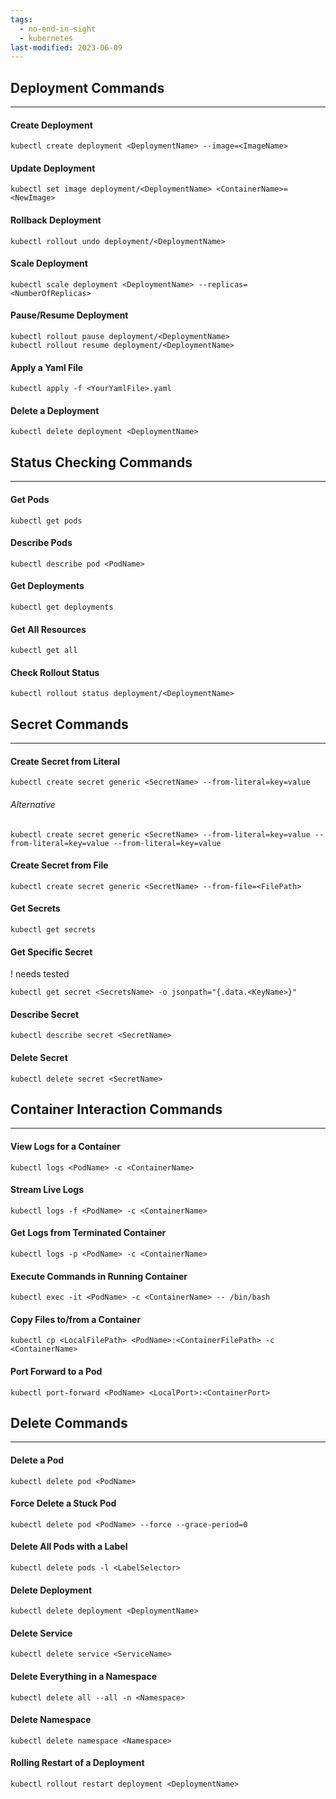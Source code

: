 ```yaml
---
tags:
  - no-end-in-sight
  - kubernetes
last-modified: 2023-06-09
---
```

## Deployment Commands
---
#### Create Deployment

```shell
kubectl create deployment <DeploymentName> --image=<ImageName>
```

#### Update Deployment

```shell
kubectl set image deployment/<DeploymentName> <ContainerName>=<NewImage>
```

#### Rollback Deployment

```shell
kubectl rollout undo deployment/<DeploymentName>
```

#### Scale Deployment

```shell
kubectl scale deployment <DeploymentName> --replicas=<NumberOfReplicas>
```

#### Pause/Resume Deployment

```shell
kubectl rollout pause deployment/<DeploymentName>
kubectl rollout resume deployment/<DeploymentName>
```

#### Apply a Yaml File

```shell
kubectl apply -f <YourYamlFile>.yaml
```

#### Delete a Deployment

```shell
kubectl delete deployment <DeploymentName>
```

## Status Checking Commands
---
#### Get Pods

```shell
kubectl get pods
```

#### Describe Pods

```shell
kubectl describe pod <PodName>
```

#### Get Deployments

```shell
kubectl get deployments
```

#### Get All Resources

```shell
kubectl get all
```

#### Check Rollout Status

```shell
kubectl rollout status deployment/<DeploymentName>
```

## Secret Commands
---
#### Create Secret from Literal

```shell
kubectl create secret generic <SecretName> --from-literal=key=value
```
###### Alternative

```shell
kubectl create secret generic <SecretName> --from-literal=key=value --from-literal=key=value --from-literal=key=value
```

#### Create Secret from File

```shell
kubectl create secret generic <SecretName> --from-file=<FilePath>
```

#### Get Secrets

```shell
kubectl get secrets
```

#### Get Specific Secret
! needs tested
```shell
kubectl get secret <SecretsName> -o jsonpath="{.data.<KeyName>}"
```

#### Describe Secret

```shell
kubectl describe secret <SecretName>
```

#### Delete Secret

```shell
kubectl delete secret <SecretName>
```

## Container Interaction Commands
---
#### View Logs for a Container

```shell
kubectl logs <PodName> -c <ContainerName>
```

#### Stream Live Logs

```shell
kubectl logs -f <PodName> -c <ContainerName>
```

#### Get Logs from Terminated Container

```shell
kubectl logs -p <PodName> -c <ContainerName>
```

#### Execute Commands in Running Container

```shell
kubectl exec -it <PodName> -c <ContainerName> -- /bin/bash
```

#### Copy Files to/from a Container

```shell
kubectl cp <LocalFilePath> <PodName>:<ContainerFilePath> -c <ContainerName>
```

#### Port Forward to a Pod

```shell
kubectl port-forward <PodName> <LocalPort>:<ContainerPort>
```

## Delete Commands
---
#### Delete a Pod

```shell
kubectl delete pod <PodName>
```

#### Force Delete a Stuck Pod

```shell
kubectl delete pod <PodName> --force --grace-period=0
```

#### Delete All Pods with a Label

```shell
kubectl delete pods -l <LabelSelector>
```

#### Delete Deployment

```shell
kubectl delete deployment <DeploymentName>
```

#### Delete Service

```shell
kubectl delete service <ServiceName>
```

#### Delete Everything in a Namespace

```shell
kubectl delete all --all -n <Namespace>
```

#### Delete Namespace

```shell
kubectl delete namespace <Namespace>
```

#### Rolling Restart of a Deployment

```shell
kubectl rollout restart deployment <DeploymentName>
```


